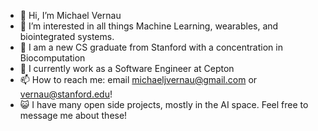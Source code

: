 - 👋 Hi, I’m Michael Vernau
- 👀 I’m interested in all things Machine Learning, wearables, and biointegrated systems.
- 🌱 I am a new CS graduate from Stanford with a concentration in Biocomputation
- 🔱 I currently work as a Software Engineer at Cepton
- 📫 How to reach me:  email michaeljvernau@gmail.com or vernau@stanford.edu!
- 😺 I have many open side projects, mostly in the AI space. Feel free to message me about these!
